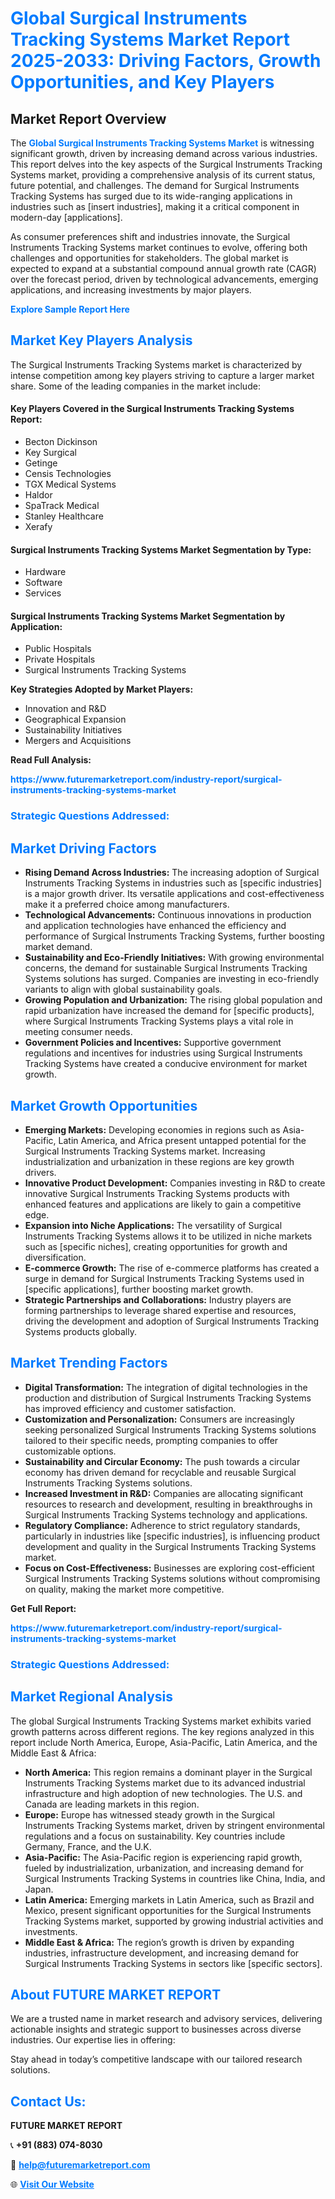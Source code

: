 <h1 style="color: #007BFF;">Global Surgical Instruments Tracking Systems Market Report 2025-2033: Driving Factors, Growth Opportunities, and Key Players</h1>

<section id="overview">
<h2>Market Report Overview</h2>
<p>The <a href="https://www.futuremarketreport.com/industry-report/surgical-instruments-tracking-systems-market" style="color: #007BFF; text-decoration: none;"><strong>Global Surgical Instruments Tracking Systems Market</strong></a> is witnessing significant growth, driven by increasing demand across various industries. This report delves into the key aspects of the Surgical Instruments Tracking Systems market, providing a comprehensive analysis of its current status, future potential, and challenges. The demand for Surgical Instruments Tracking Systems has surged due to its wide-ranging applications in industries such as [insert industries], making it a critical component in modern-day [applications].</p>
<p>As consumer preferences shift and industries innovate, the Surgical Instruments Tracking Systems market continues to evolve, offering both challenges and opportunities for stakeholders. The global market is expected to expand at a substantial compound annual growth rate (CAGR) over the forecast period, driven by technological advancements, emerging applications, and increasing investments by major players.</p>
</section>

<section id="overview">
<p><a href="https://www.futuremarketreport.com/request-sample/reportId=122370" style="color: #007BFF; text-decoration: none;"><strong>Explore Sample Report Here</strong></a></p>
</section>

<section id="key-players">
<h2 style="color: #007BFF;">Market Key Players Analysis</h2>
<p>The Surgical Instruments Tracking Systems market is characterized by intense competition among key players striving to capture a larger market share. Some of the leading companies in the market include:</p>
<h4>Key Players Covered in the Surgical Instruments Tracking Systems Report:</h4>
<ul><li>Becton Dickinson</li><li>Key Surgical</li><li>Getinge</li><li>Censis Technologies</li><li>TGX Medical Systems</li><li>Haldor</li><li>SpaTrack Medical</li><li>Stanley Healthcare</li><li>Xerafy</li></ul>
<h4>Surgical Instruments Tracking Systems Market Segmentation by Type:</h4>
<ul><li>Hardware</li><li>Software</li><li>Services</li></ul>

<h4>Surgical Instruments Tracking Systems Market Segmentation by Application:</h4>
<ul><li>Public Hospitals</li><li>Private Hospitals</li><li>Surgical Instruments Tracking Systems</li></ul>
<p><strong>Key Strategies Adopted by Market Players:</strong></p>
<ul>
<li>Innovation and R&D</li>
<li>Geographical Expansion</li>
<li>Sustainability Initiatives</li>
<li>Mergers and Acquisitions</li>
</ul>
</section>

<section>
<p><strong>Read Full Analysis: </strong></p><a href="https://www.futuremarketreport.com/industry-report/surgical-instruments-tracking-systems-market" style="color: #007BFF; text-decoration: none;"><strong>https://www.futuremarketreport.com/industry-report/surgical-instruments-tracking-systems-market</strong></a>
<h3 style="color: #007BFF;">Strategic Questions Addressed:</h3>
</section>

<section id="driving-factors">
<h2 style="color: #007BFF;">Market Driving Factors</h2>
<ul>
<li><strong>Rising Demand Across Industries:</strong> The increasing adoption of Surgical Instruments Tracking Systems in industries such as [specific industries] is a major growth driver. Its versatile applications and cost-effectiveness make it a preferred choice among manufacturers.</li>
<li><strong>Technological Advancements:</strong> Continuous innovations in production and application technologies have enhanced the efficiency and performance of Surgical Instruments Tracking Systems, further boosting market demand.</li>
<li><strong>Sustainability and Eco-Friendly Initiatives:</strong> With growing environmental concerns, the demand for sustainable Surgical Instruments Tracking Systems solutions has surged. Companies are investing in eco-friendly variants to align with global sustainability goals.</li>
<li><strong>Growing Population and Urbanization:</strong> The rising global population and rapid urbanization have increased the demand for [specific products], where Surgical Instruments Tracking Systems plays a vital role in meeting consumer needs.</li>
<li><strong>Government Policies and Incentives:</strong> Supportive government regulations and incentives for industries using Surgical Instruments Tracking Systems have created a conducive environment for market growth.</li>
</ul>
</section>

<section id="growth-opportunities">
<h2 style="color: #007BFF;">Market Growth Opportunities</h2>
<ul>
<li><strong>Emerging Markets:</strong> Developing economies in regions such as Asia-Pacific, Latin America, and Africa present untapped potential for the Surgical Instruments Tracking Systems market. Increasing industrialization and urbanization in these regions are key growth drivers.</li>
<li><strong>Innovative Product Development:</strong> Companies investing in R&D to create innovative Surgical Instruments Tracking Systems products with enhanced features and applications are likely to gain a competitive edge.</li>
<li><strong>Expansion into Niche Applications:</strong> The versatility of Surgical Instruments Tracking Systems allows it to be utilized in niche markets such as [specific niches], creating opportunities for growth and diversification.</li>
<li><strong>E-commerce Growth:</strong> The rise of e-commerce platforms has created a surge in demand for Surgical Instruments Tracking Systems used in [specific applications], further boosting market growth.</li>
<li><strong>Strategic Partnerships and Collaborations:</strong> Industry players are forming partnerships to leverage shared expertise and resources, driving the development and adoption of Surgical Instruments Tracking Systems products globally.</li>
</ul>
</section>

<section id="trending-factors">
<h2 style="color: #007BFF;">Market Trending Factors</h2>
<ul>
<li><strong>Digital Transformation:</strong> The integration of digital technologies in the production and distribution of Surgical Instruments Tracking Systems has improved efficiency and customer satisfaction.</li>
<li><strong>Customization and Personalization:</strong> Consumers are increasingly seeking personalized Surgical Instruments Tracking Systems solutions tailored to their specific needs, prompting companies to offer customizable options.</li>
<li><strong>Sustainability and Circular Economy:</strong> The push towards a circular economy has driven demand for recyclable and reusable Surgical Instruments Tracking Systems solutions.</li>
<li><strong>Increased Investment in R&D:</strong> Companies are allocating significant resources to research and development, resulting in breakthroughs in Surgical Instruments Tracking Systems technology and applications.</li>
<li><strong>Regulatory Compliance:</strong> Adherence to strict regulatory standards, particularly in industries like [specific industries], is influencing product development and quality in the Surgical Instruments Tracking Systems market.</li>
<li><strong>Focus on Cost-Effectiveness:</strong> Businesses are exploring cost-efficient Surgical Instruments Tracking Systems solutions without compromising on quality, making the market more competitive.</li>
</ul>
</section>

<section>
<p><strong>Get Full Report: </strong></p><a href="https://www.futuremarketreport.com/industry-report/surgical-instruments-tracking-systems-market" style="color: #007BFF; text-decoration: none;"><strong>https://www.futuremarketreport.com/industry-report/surgical-instruments-tracking-systems-market</strong></a>
<h3 style="color: #007BFF;">Strategic Questions Addressed:</h3>
</section>


<section id="regional-analysis">
<h2 style="color: #007BFF;">Market Regional Analysis</h2>
<p>The global Surgical Instruments Tracking Systems market exhibits varied growth patterns across different regions. The key regions analyzed in this report include North America, Europe, Asia-Pacific, Latin America, and the Middle East & Africa:</p>
<ul>
<li><strong>North America:</strong> This region remains a dominant player in the Surgical Instruments Tracking Systems market due to its advanced industrial infrastructure and high adoption of new technologies. The U.S. and Canada are leading markets in this region.</li>
<li><strong>Europe:</strong> Europe has witnessed steady growth in the Surgical Instruments Tracking Systems market, driven by stringent environmental regulations and a focus on sustainability. Key countries include Germany, France, and the U.K.</li>
<li><strong>Asia-Pacific:</strong> The Asia-Pacific region is experiencing rapid growth, fueled by industrialization, urbanization, and increasing demand for Surgical Instruments Tracking Systems in countries like China, India, and Japan.</li>
<li><strong>Latin America:</strong> Emerging markets in Latin America, such as Brazil and Mexico, present significant opportunities for the Surgical Instruments Tracking Systems market, supported by growing industrial activities and investments.</li>
<li><strong>Middle East & Africa:</strong> The region’s growth is driven by expanding industries, infrastructure development, and increasing demand for Surgical Instruments Tracking Systems in sectors like [specific sectors].</li>
</ul>
</section>

<footer>
<h2 style="color: #007BFF;">About FUTURE MARKET REPORT</h2>
<p>We are a trusted name in market research and advisory services, delivering actionable insights and strategic support to businesses across diverse industries. Our expertise lies in offering:</p>

<p>Stay ahead in today’s competitive landscape with our tailored research solutions.</p>

<h2 style="color: #007BFF;">Contact Us:</h2>
<p><strong>FUTURE MARKET REPORT</strong></p>
<p>📞 <strong>+91 (883) 074-8030</strong></p>
<p>📧 <strong><a href="mailto:help@futuremarketreport.com" style="color: #007BFF;">help@futuremarketreport.com</a></strong></p>
<p>🌐 <strong><a href="https://www.futuremarketreport.com/" style="color: #007BFF;">Visit Our Website</a></strong></p>
</footer>